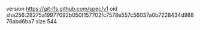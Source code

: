 version https://git-lfs.github.com/spec/v1
oid sha256:28275a19977092b050f157702fc7578e557c56037a0b7228434d98876abd6ba7
size 544
